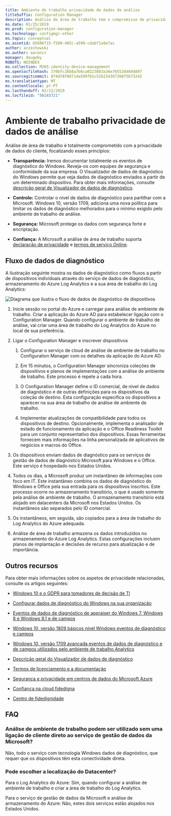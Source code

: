 ```yaml
---
title: Ambiente de trabalho privacidade de dados de análise
titleSuffix: Configuration Manager
description: Análise de área de trabalho tem o compromisso de privacidade de dados do cliente
ms.date: 01/25/2019
ms.prod: configuration-manager
ms.technology: configmgr-other
ms.topic: conceptual
ms.assetid: b5606f15-f589-485c-a599-cdabf1a9e7ac
author: aczechowski
ms.author: aaroncz
manager: dougeby
ROBOTS: NOINDEX
ms.collection: M365-identity-device-management
ms.openlocfilehash: 370bfc26b8a7b6ca0223803a36e765528460d89f
ms.sourcegitcommit: 874d78f08714a509f61c52b154387268f5b73242
ms.translationtype: MT
ms.contentlocale: pt-PT
ms.lasthandoff: 02/12/2019
ms.locfileid: "56143721"
---
```

# <a name="desktop-analytics-data-privacy"></a>Ambiente de trabalho privacidade de dados de análise

Análise de área de trabalho é totalmente comprometido com a privacidade de dados do cliente, focalizando esses princípios:

- **Transparência:** Iremos documentar totalmente os eventos de diagnóstico do Windows. Reveja-os com equipes de segurança e conformidade da sua empresa. O Visualizador de dados de diagnóstico do Windows permite que veja dados de diagnóstico enviados a partir de um determinado dispositivo. Para obter mais informações, consulte [descrição geral de Visualizador de dados de diagnóstico](https://docs.microsoft.com/windows/configuration/diagnostic-data-viewer-overview).  

- **Controlo:** Controlar o nível de dados de diagnóstico para partilhar com a Microsoft. Windows 10, versão 1709, adiciona uma nova política para limitar os dados de diagnóstico melhorados para o mínimo exigido pelo ambiente de trabalho de análise.  

- **Segurança:** Microsoft protege os dados com segurança forte e encriptação.  

- **Confiança:** A Microsoft a análise de área de trabalho suporta [declaração de privacidade](https://privacy.microsoft.com/privacystatement) e [termos de serviço Online](http://www.microsoftvolumelicensing.com/DocumentSearch.aspx?Mode=3&DocumentTypeId=46).  



## <a name="diagnostic-data-flow"></a>Fluxo de dados de diagnóstico

A ilustração seguinte mostra os dados de diagnóstico como fluxos a partir de dispositivos individuais através do serviço de dados de diagnóstico, armazenamento do Azure Log Analytics e a sua área de trabalho do Log Analytics:

![Diagrama que ilustra o fluxo de dados de diagnóstico de dispositivos](media/da-data-flow-v1.png)

1. Inicie sessão no portal do Azure e carregar para análise de ambiente de trabalho. Criar a aplicação do Azure AD para estabelecer ligação com o Configuration Manager. Quando configurar o ambiente de trabalho de análise, vai criar uma área de trabalho do Log Analytics do Azure no local de sua preferência.  

2. Ligar o Configuration Manager e inscrever dispositivos  

    1. Configurar o serviço de cloud de análise de ambiente de trabalho no Configuration Manager com os detalhes da aplicação do Azure AD.  

    2. Em 15 minutos, o Configuration Manager sincroniza coleções de dispositivos e planos de implementações com a análise de ambiente de trabalho. Este processo é repete a cada hora.  

    3. O Configuration Manager define o ID comercial, de nível de dados de diagnóstico e de outras definições para os dispositivos da coleção de destino. Esta configuração especifica os dispositivos a aparecer na sua área de trabalho de análise de ambiente de trabalho.  

    4. Implementar atualizações de compatibilidade para todos os dispositivos de destino. Opcionalmente, implementa o analisador de estado de funcionamento da aplicação e o Office Readiness Toolkit para um conjunto representativo dos dispositivos. Essas ferramentas fornecem mais informações na linha personalizada de aplicativos de negócios e macros do Office.  

3. Os dispositivos enviam dados de diagnóstico para os serviços de gestão de dados de diagnóstico Microsoft para Windows e o Office. Este serviço é hospedado nos Estados Unidos.  

4. Todos os dias, a Microsoft produz um instantâneo de informações com foco em IT. Este instantâneo combina os dados de diagnóstico do Windows e Office pela sua entrada para os dispositivos inscritos. Este processo ocorre no armazenamento transitório, o que é usado somente pela análise de ambiente de trabalho. O armazenamento transitório está alojado em datacenters da Microsoft nos Estados Unidos. Os instantâneos são separados pelo ID comercial.  

5. Os instantâneos, em seguida, são copiados para a área de trabalho do Log Analytics do Azure adequada.  

6. Análise de área de trabalho armazena os dados introduzidos no armazenamento do Azure Log Analytics. Estas configurações incluem planos de implantação e decisões de recurso para atualização e de importância.  


<!-- ![Diagram illustrating flow of diagnostic data from devices](media/wa-data-flow-v1.png)

1. Devices send diagnostic data to the Microsoft Diagnostic Data Management service. This service is hosted in the United States.  

2. Set up and enrollment  

    1. You create an Azure Log Analytics workspace when you set up Desktop Analytics. You choose the location and copy the commercial ID. This ID identifies your workspace.  
    
    2. When you connect Configuration Manager to Desktop Analytics, it sets the commercial ID on the devices in your target collection. This configuration specifies the devices to appear in your workspace.  

3. Each day Microsoft produces a "snapshot" of IT-focused insights for each workspace in the Diagnostic Data Management service.  

4. These snapshots are copied to transient storage, which is only used by Desktop Analytics. The transient storage is hosted in Microsoft data centers in the United States. The snapshots are segregated by commercial ID.  

5. The snapshots are then copied to the appropriate Azure Log Analytics workspace.  

6. Desktop Analytics stores your configurations in Analytics Azure storage. These configurations include deployment plans and asset upgrade decisions.  
-->


## <a name="other-resources"></a>Outros recursos

Para obter mais informações sobre os aspetos de privacidade relacionadas, consulte os artigos seguintes:

- [Windows 10 e o GDPR para tomadores de decisão de TI](https://docs.microsoft.com/windows/privacy/gdpr-it-guidance)  

- [Configurar dados de diagnóstico do Windows na sua organização](https://docs.microsoft.com/windows/privacy/configure-windows-diagnostic-data-in-your-organization)  

- [Eventos de dados de diagnóstico de appraiser do Windows 7, Windows 8 e Windows 8.1 e de campos](https://docs.microsoft.com/previous-versions/windows/it-pro/windows-8.1-and-8/appraiser-diagnostic-data-events-and-fields)  

- [Windows 10, versão 1809 básicos nível Windows eventos de diagnóstico e campos](https://docs.microsoft.com/windows/privacy/basic-level-windows-diagnostic-events-and-fields-1809)  

- [Windows 10, versão 1709 avançada eventos de dados de diagnóstico e de campos utilizados pelo ambiente de trabalho Analytics](https://docs.microsoft.com/windows/privacy/enhanced-diagnostic-data-windows-analytics-events-and-fields)  

- [Descrição geral do Visualizador de dados de diagnóstico](https://docs.microsoft.com/windows/privacy/diagnostic-data-viewer-overview)  

- [Termos de licenciamento e a documentação](https://www.microsoftvolumelicensing.com/DocumentSearch.aspx?Mode=3&DocumentTypeId=31)  

- [Segurança e privacidade em centros de dados do Microsoft Azure](https://azure.microsoft.com/global-infrastructure/)  

- [Confiança na cloud fidedigna](https://azure.microsoft.com/overview/trusted-cloud/)  

- [Centro de fidedignidade](https://www.microsoft.com/trustcenter)  



## <a name="faq"></a>FAQ

### <a name="can-desktop-analytics-be-used-without-a-direct-client-connection-to-the-microsoft-data-management-service"></a>Análise de ambiente de trabalho podem ser utilizado sem uma ligação de cliente direto ao serviço de gestão de dados da Microsoft?
Não, todo o serviço com tecnologia Windows dados de diagnóstico, que requer que os dispositivos têm esta conectividade direta.


### <a name="can-i-choose-the-data-center-location"></a>Pode escolher a localização do Datacenter?

Para o Log Analytics do Azure: Sim, quando configurar a análise de ambiente de trabalho e criar a área de trabalho do Log Analytics.

Para o serviço de gestão de dados da Microsoft e análise de armazenamento do Azure: Não, estes dois serviços estão alojados nos Estados Unidos.

